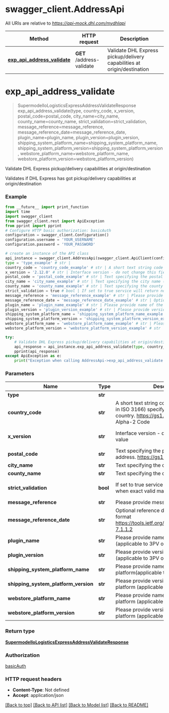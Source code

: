 # swagger_client.AddressApi

All URIs are relative to *https://api-mock.dhl.com/mydhlapi*

Method | HTTP request | Description
------------- | ------------- | -------------
[**exp_api_address_validate**](AddressApi.md#exp_api_address_validate) | **GET** /address-validate | Validate DHL Express pickup/delivery capabilities at origin/destination

# **exp_api_address_validate**
> SupermodelIoLogisticsExpressAddressValidateResponse exp_api_address_validate(type, country_code, x_version, postal_code=postal_code, city_name=city_name, county_name=county_name, strict_validation=strict_validation, message_reference=message_reference, message_reference_date=message_reference_date, plugin_name=plugin_name, plugin_version=plugin_version, shipping_system_platform_name=shipping_system_platform_name, shipping_system_platform_version=shipping_system_platform_version, webstore_platform_name=webstore_platform_name, webstore_platform_version=webstore_platform_version)

Validate DHL Express pickup/delivery capabilities at origin/destination

Validates if DHL Express has got pickup/delivery capabilities at origin/destination 

### Example
```python
from __future__ import print_function
import time
import swagger_client
from swagger_client.rest import ApiException
from pprint import pprint
# Configure HTTP basic authorization: basicAuth
configuration = swagger_client.Configuration()
configuration.username = 'YOUR_USERNAME'
configuration.password = 'YOUR_PASSWORD'

# create an instance of the API class
api_instance = swagger_client.AddressApi(swagger_client.ApiClient(configuration))
type = 'type_example' # str | 
country_code = 'country_code_example' # str | A short text string code (see values defined in ISO 3166) specifying the shipment origin country. https://gs1.org/voc/Country, Alpha-2 Code
x_version = '2.12.0' # str | Interface version - do not change this field value  (default to 2.12.0)
postal_code = 'postal_code_example' # str | Text specifying the postal code for an address. https://gs1.org/voc/postalCode (optional)
city_name = 'city_name_example' # str | Text specifying the city name (optional)
county_name = 'county_name_example' # str | Text specifying the county name (optional)
strict_validation = true # bool | If set to true service will return no records when exact valid match not found (optional) (default to true)
message_reference = 'message_reference_example' # str | Please provide message reference  (optional)
message_reference_date = 'message_reference_date_example' # str | Optional reference date in the  HTTP-date format https://tools.ietf.org/html/rfc7231#section-7.1.1.2 (optional)
plugin_name = 'plugin_name_example' # str | Please provide name of the plugin (applicable to 3PV only)  (optional)
plugin_version = 'plugin_version_example' # str | Please provide version of the plugin (applicable to 3PV only)  (optional)
shipping_system_platform_name = 'shipping_system_platform_name_example' # str | Please provide name of the shipping platform(applicable to 3PV only)  (optional)
shipping_system_platform_version = 'shipping_system_platform_version_example' # str | Please provide version of the shipping platform (applicable to 3PV only)  (optional)
webstore_platform_name = 'webstore_platform_name_example' # str | Please provide name of the webstore platform (applicable to 3PV only)  (optional)
webstore_platform_version = 'webstore_platform_version_example' # str | Please provide version of the webstore platform (applicable to 3PV only)  (optional)

try:
    # Validate DHL Express pickup/delivery capabilities at origin/destination
    api_response = api_instance.exp_api_address_validate(type, country_code, x_version, postal_code=postal_code, city_name=city_name, county_name=county_name, strict_validation=strict_validation, message_reference=message_reference, message_reference_date=message_reference_date, plugin_name=plugin_name, plugin_version=plugin_version, shipping_system_platform_name=shipping_system_platform_name, shipping_system_platform_version=shipping_system_platform_version, webstore_platform_name=webstore_platform_name, webstore_platform_version=webstore_platform_version)
    pprint(api_response)
except ApiException as e:
    print("Exception when calling AddressApi->exp_api_address_validate: %s\n" % e)
```

### Parameters

Name | Type | Description  | Notes
------------- | ------------- | ------------- | -------------
 **type** | **str**|  | 
 **country_code** | **str**| A short text string code (see values defined in ISO 3166) specifying the shipment origin country. https://gs1.org/voc/Country, Alpha-2 Code | 
 **x_version** | **str**| Interface version - do not change this field value  | [default to 2.12.0]
 **postal_code** | **str**| Text specifying the postal code for an address. https://gs1.org/voc/postalCode | [optional] 
 **city_name** | **str**| Text specifying the city name | [optional] 
 **county_name** | **str**| Text specifying the county name | [optional] 
 **strict_validation** | **bool**| If set to true service will return no records when exact valid match not found | [optional] [default to true]
 **message_reference** | **str**| Please provide message reference  | [optional] 
 **message_reference_date** | **str**| Optional reference date in the  HTTP-date format https://tools.ietf.org/html/rfc7231#section-7.1.1.2 | [optional] 
 **plugin_name** | **str**| Please provide name of the plugin (applicable to 3PV only)  | [optional] 
 **plugin_version** | **str**| Please provide version of the plugin (applicable to 3PV only)  | [optional] 
 **shipping_system_platform_name** | **str**| Please provide name of the shipping platform(applicable to 3PV only)  | [optional] 
 **shipping_system_platform_version** | **str**| Please provide version of the shipping platform (applicable to 3PV only)  | [optional] 
 **webstore_platform_name** | **str**| Please provide name of the webstore platform (applicable to 3PV only)  | [optional] 
 **webstore_platform_version** | **str**| Please provide version of the webstore platform (applicable to 3PV only)  | [optional] 

### Return type

[**SupermodelIoLogisticsExpressAddressValidateResponse**](SupermodelIoLogisticsExpressAddressValidateResponse.md)

### Authorization

[basicAuth](../README.md#basicAuth)

### HTTP request headers

 - **Content-Type**: Not defined
 - **Accept**: application/json

[[Back to top]](#) [[Back to API list]](../README.md#documentation-for-api-endpoints) [[Back to Model list]](../README.md#documentation-for-models) [[Back to README]](../README.md)

